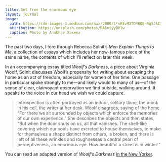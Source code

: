 ```yaml
---
title: Set free the enormous eye
layout: journal
image:
  path: https://cdn-images-1.medium.com/max/2000/1*vRSvMXTOREQ8nRq5JACIQw.jpeg
  attribution: https://unsplash.com/photos/RA5ntyyDHlw
  caption: Photo by Anubhav Saxena
---
```


The past two days, I tore through Rebecca Solnit’s _Men Explain Things to Me_, a
collection of essays which includes her now-famous piece of the same name, the
contents of which I’ll reflect on later this week.

In an accompanying essay titled _Woolf’s Darkness_, a piece about Virginia
Woolf, Solnit discusses Woolf’s propensity for writing about escaping the home
as an act of freedom, especially for women of her time. One passage in
particular spoke strongly to me—and likely would to many of us—of the sense of
clear, clairvoyant observation we find outside, walking around. It speaks to the
voice in our head we wish we could capture.

> Introspection is often portrayed as an indoor, solitary thing, the monk in his
> cell, the writer at her desk. Woolf disagrees, saying of the home “For there we
> sit surrounded by objects which enforce the memories of our own experience.” She
> describes the objects and then states, “But when the door shuts on us, all that
> vanishes. The shell-like covering which our souls have excreted to house
> themselves, to make for themselves a shape distinct from others, is broken, and
> there is left of all these wrinkles and roughnesses a central pearl of
> perceptiveness, an enormous eye. How beautiful a street is in winter!”

You can read an adapted version of _Woolf’s Darkness_ [in the New
Yorker](http://www.newyorker.com/books/page-turner/woolfs-darkness-embracing-the-inexplicable).
